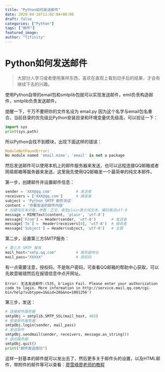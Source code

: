 ```yaml
---
title: "Python如何发送邮件"
date: 2020-04-16T11:02:04+08:00
draft: false
categories: ["Python"]
tags: ["邮件"]
featured_image: 
author: "Tifinity"
---
```


# Python如何发送邮件

>大部分人学习或者使用某样东西，喜欢在直观上看到动手后的结果，才会有继续下去的兴趣。

使用Python自带的email包和smtplib包就可以实现发送邮件，emil负责构造邮件，smtplib负责发送邮件。

提醒一下，千万不要把你的文件名设为 email.py 因为这个名字与email包名重合，当前目录的优先级比Python安装目录和环境变量优先级高，可以验证一下：

~~~python
import sys
print(sys.path)
~~~

所以Python会找不到模块，出现下面这样的错误：

```python
ModuleNotFoundError:
No module named 'email.mime'; 'email' is not a package
```

然后发送邮件可以使用本机上的邮件服务器来发送，也可以远程连接QQ邮箱或者网易邮箱等服务器来发送，这里我先使用QQ邮箱发一个最简单的纯文本邮件。

第一步，创建邮件并设置邮件信息：

~~~python
sender = 'XXX@qq.com' 			# 发送者
receivers = ['XXX@qq.com']  	# 接收者
subject = 'Python SMTP 邮件测试'
content = '你要发送的邮件内容' 
# 创建纯文本对象，参数：正文，类型plain表示纯文本，编码格式utf-8
message = MIMEText(content, 'plain', 'utf-8')
message['From'] = Header(sender, 'utf-8')		# 发送者
message['To'] =  Header(receivers[0], 'utf-8')	# 接收者
message['Subject'] = Header(subject, 'utf-8')	# 主题
~~~

第二步，设置第三方SMTP服务：

~~~python
# 第三方 SMTP 服务
mail_host="smtp.qq.com"  		# 服务器地址
mail_pass="XXXXX"   			# 授权码
~~~

有一点需要注意，授权码，不是账户密码，可查看QQ邮箱的帮助中心获取，可以先故意输错然后在报错信息中点开网址。

~~~shell
Error: 无法发送邮件:(535, b'Login Fail. Please enter your authorization code to login. More information in http://service.mail.qq.com/cgi-bin/help?subtype=1&&id=28&&no=1001256')
~~~

第三步，发送：

~~~python
# 连接邮件服务器
smtpObj = smtplib.SMTP_SSL(mail_host, 465) 
# 登录邮件服务器
smtpObj.login(sender, mail_pass)
# 发送邮件
smtpObj.sendmail(sender, receivers, message.as_string())
# 退出服务器
smtpObj.quit()
print("邮件发送成功")
~~~

这样一封基本的邮件就可以发出去了，然后更多关于邮件头的设置，以及HTML邮件，带附件的邮件等可以查看：[廖雪峰廖老师的教程](https://www.liaoxuefeng.com/wiki/1016959663602400/1017790702398272)



